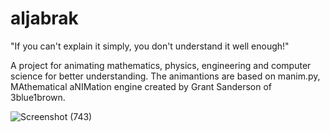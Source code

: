 # aljabrak

"If you can't explain it simply, you don't understand it well enough!"

A project for animating mathematics, physics, engineering and computer science for better understanding. 
The animantions are based on manim.py, MAthematical aNIMation engine created by Grant Sanderson of 3blue1brown.

![Screenshot (743)](https://user-images.githubusercontent.com/76210541/116897642-ef785780-ac4e-11eb-84fb-22cf144e085d.png)
